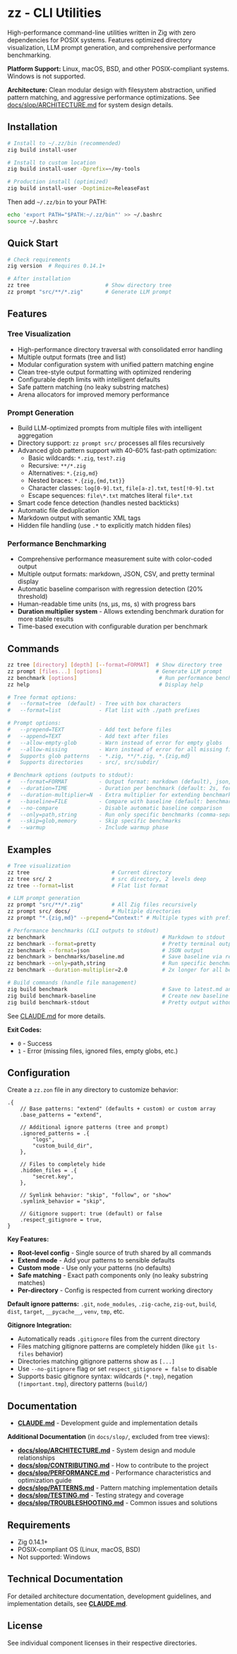 # zz - CLI Utilities

High-performance command-line utilities written in Zig with zero dependencies for POSIX systems. Features optimized directory visualization, LLM prompt generation, and comprehensive performance benchmarking.

**Platform Support:** Linux, macOS, BSD, and other POSIX-compliant systems. Windows is not supported.

**Architecture:** Clean modular design with filesystem abstraction, unified pattern matching, and aggressive performance optimizations. See [docs/slop/ARCHITECTURE.md](./docs/slop/ARCHITECTURE.md) for system design details.

## Installation

```bash
# Install to ~/.zz/bin (recommended)
zig build install-user

# Install to custom location
zig build install-user -Dprefix=~/my-tools

# Production install (optimized)
zig build install-user -Doptimize=ReleaseFast
```

Then add `~/.zz/bin` to your PATH:
```bash
echo 'export PATH="$PATH:~/.zz/bin"' >> ~/.bashrc
source ~/.bashrc
```

## Quick Start

```bash
# Check requirements
zig version  # Requires 0.14.1+

# After installation
zz tree                        # Show directory tree
zz prompt "src/**/*.zig"       # Generate LLM prompt
```

## Features

### Tree Visualization
- High-performance directory traversal with consolidated error handling
- Multiple output formats (tree and list)
- Modular configuration system with unified pattern matching engine
- Clean tree-style output formatting with optimized rendering
- Configurable depth limits with intelligent defaults
- Safe pattern matching (no leaky substring matches)
- Arena allocators for improved memory performance

### Prompt Generation
- Build LLM-optimized prompts from multiple files with intelligent aggregation
- Directory support: `zz prompt src/` processes all files recursively
- Advanced glob pattern support with 40-60% fast-path optimization:
  - Basic wildcards: `*.zig`, `test?.zig`
  - Recursive: `**/*.zig`
  - Alternatives: `*.{zig,md}`
  - Nested braces: `*.{zig,{md,txt}}` 
  - Character classes: `log[0-9].txt`, `file[a-z].txt`, `test[!0-9].txt`
  - Escape sequences: `file\*.txt` matches literal `file*.txt`
- Smart code fence detection (handles nested backticks)
- Automatic file deduplication
- Markdown output with semantic XML tags
- Hidden file handling (use `.*` to explicitly match hidden files)

### Performance Benchmarking
- Comprehensive performance measurement suite with color-coded output
- Multiple output formats: markdown, JSON, CSV, and pretty terminal display
- Automatic baseline comparison with regression detection (20% threshold)
- Human-readable time units (ns, μs, ms, s) with progress bars
- **Duration multiplier system** - Allows extending benchmark duration for more stable results
- Time-based execution with configurable duration per benchmark

## Commands

```bash
zz tree [directory] [depth] [--format=FORMAT]  # Show directory tree
zz prompt [files...] [options]                 # Generate LLM prompt
zz benchmark [options]                          # Run performance benchmarks
zz help                                         # Display help

# Tree format options:
#   --format=tree  (default) - Tree with box characters
#   --format=list            - Flat list with ./path prefixes

# Prompt options:
#   --prepend=TEXT           - Add text before files
#   --append=TEXT            - Add text after files
#   --allow-empty-glob       - Warn instead of error for empty globs
#   --allow-missing          - Warn instead of error for all missing files
#   Supports glob patterns   - *.zig, **/*.zig, *.{zig,md}
#   Supports directories     - src/, src/subdir/

# Benchmark options (outputs to stdout):
#   --format=FORMAT          - Output format: markdown (default), json, csv, pretty
#   --duration=TIME          - Duration per benchmark (default: 2s, formats: 1s, 500ms)
#   --duration-multiplier=N  - Extra multiplier for extending benchmark duration (default: 1.0)
#   --baseline=FILE          - Compare with baseline (default: benchmarks/baseline.md)
#   --no-compare             - Disable automatic baseline comparison
#   --only=path,string       - Run only specific benchmarks (comma-separated)
#   --skip=glob,memory       - Skip specific benchmarks
#   --warmup                 - Include warmup phase
```

## Examples

```bash
# Tree visualization
zz tree                          # Current directory
zz tree src/ 2                   # src directory, 2 levels deep
zz tree --format=list            # Flat list format

# LLM prompt generation
zz prompt "src/**/*.zig"         # All Zig files recursively
zz prompt src/ docs/             # Multiple directories  
zz prompt "*.{zig,md}" --prepend="Context:" # Multiple types with prefix

# Performance benchmarks (CLI outputs to stdout)
zz benchmark                                     # Markdown to stdout
zz benchmark --format=pretty                     # Pretty terminal output
zz benchmark --format=json                       # JSON output
zz benchmark > benchmarks/baseline.md            # Save baseline via redirect
zz benchmark --only=path,string                  # Run specific benchmarks
zz benchmark --duration-multiplier=2.0           # 2x longer for all benchmarks

# Build commands (handle file management)
zig build benchmark                              # Save to latest.md and show comparison
zig build benchmark-baseline                     # Create new baseline
zig build benchmark-stdout                       # Pretty output without saving
```

See [CLAUDE.md](./CLAUDE.md) for more details.

**Exit Codes:**
- `0` - Success
- `1` - Error (missing files, ignored files, empty globs, etc.)

## Configuration

Create a `zz.zon` file in any directory to customize behavior:

```zon
.{
    // Base patterns: "extend" (defaults + custom) or custom array
    .base_patterns = "extend",
    
    // Additional ignore patterns (tree and prompt)
    .ignored_patterns = .{
        "logs",
        "custom_build_dir",
    },
    
    // Files to completely hide 
    .hidden_files = .{
        "secret.key",
    },
    
    // Symlink behavior: "skip", "follow", or "show"
    .symlink_behavior = "skip",
    
    // Gitignore support: true (default) or false
    .respect_gitignore = true,
}
```

**Key Features:**
- **Root-level config** - Single source of truth shared by all commands
- **Extend mode** - Add your patterns to sensible defaults
- **Custom mode** - Use only your patterns (no defaults)
- **Safe matching** - Exact path components only (no leaky substring matches)
- **Per-directory** - Config is respected from current working directory

**Default ignore patterns:** `.git`, `node_modules`, `.zig-cache`, `zig-out`, `build`, `dist`, `target`, `__pycache__`, `venv`, `tmp`, etc.

**Gitignore Integration:**
- Automatically reads `.gitignore` files from the current directory
- Files matching gitignore patterns are completely hidden (like `git ls-files` behavior)
- Directories matching gitignore patterns show as `[...]` 
- Use `--no-gitignore` flag or set `respect_gitignore = false` to disable
- Supports basic gitignore syntax: wildcards (`*.tmp`), negation (`!important.tmp`), directory patterns (`build/`)

## Documentation

- **[CLAUDE.md](CLAUDE.md)** - Development guide and implementation details

**Additional Documentation** (in `docs/slop/`, excluded from tree views):
- **[docs/slop/ARCHITECTURE.md](docs/slop/ARCHITECTURE.md)** - System design and module relationships
- **[docs/slop/CONTRIBUTING.md](docs/slop/CONTRIBUTING.md)** - How to contribute to the project
- **[docs/slop/PERFORMANCE.md](docs/slop/PERFORMANCE.md)** - Performance characteristics and optimization guide
- **[docs/slop/PATTERNS.md](docs/slop/PATTERNS.md)** - Pattern matching implementation details
- **[docs/slop/TESTING.md](docs/slop/TESTING.md)** - Testing strategy and coverage
- **[docs/slop/TROUBLESHOOTING.md](docs/slop/TROUBLESHOOTING.md)** - Common issues and solutions

## Requirements

- Zig 0.14.1+
- POSIX-compliant OS (Linux, macOS, BSD)  
- Not supported: Windows

## Technical Documentation

For detailed architecture documentation, development guidelines, and implementation details, see **[CLAUDE.md](CLAUDE.md)**.

## License

See individual component licenses in their respective directories.